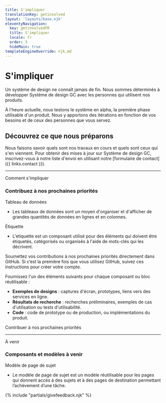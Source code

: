 ```yaml
---
title: S'impliquer
translationKey: getinvolved
layout: 'layouts/base.njk'
eleventyNavigation:
  key: getinvolvedFR
  title: S'impliquer
  locale: fr
  order: 3
  hideMain: true
templateEngineOverride: njk,md
---
```


# S'impliquer

Un système de design ne connaît jamais de fin. Nous sommes déterminés à développer Système de design GC avec les personnes qui utilisent nos produits.

À l'heure actuelle, nous testons le système en alpha, la première phase utilisable d'un produit. Nous y apportons des itérations en fonction de vos besoins et de ceux des personnes que vous servez.

## Découvrez ce que nous préparons

Nous faisons savoir quels sont nos travaux en cours et quels sont ceux qui s'en viennent. Pour obtenir des mises à jour sur Système de design GC, inscrivez-vous à notre liste d'envoi en utilisant notre [formulaire de contact]({{ links.contact }}).

<hr/>

<gcds-heading tag="h2" margin-top="225">Comment s'impliquer</gcds-heading>

### Contribuez à nos prochaines priorités

<div>
  <gcds-heading tag="h4" margin-bottom="0">Tableau de données</gcds-heading>
  <ul class="mb-300">
    <li>Les tableaux de données sont un moyen d'organiser et d'afficher de grandes quantités de données en lignes et en colonnes.</li>
  </ul>
</div>

<div>
  <gcds-heading tag="h4" margin-bottom="0">Étiquette</gcds-heading>
  <ul class="mb-300">
    <li>L'etiquette est un composant utilisé pour des éléments qui doivent être étiquetés, catégorisés ou organisés à l'aide de mots-clés qui les décrivent.</li>
  </ul>
</div>

Soumettez vos contributions à nos prochaines priorités directement dans GitHub. Si c’est la première fois que vous utilisez GitHub, suivez ces <gcds-link href="{{ links.githubGetStarted }}" external>instructions</gcds-link> pour créer votre compte.

Fournissez l'un des éléments suivants pour chaque composant ou bloc réutilisable :

- **Exemples de designs** : captures d'écran, prototypes, liens vers des services en ligne.
- **Résultats de recherche** : recherches préliminaires, exemples de cas d'utilisation ou tests d'utilisabilité.
- **Code** : code de prototype ou de production, ou implémentations du produit.

<gcds-link href="{{ links.githubCompsPriority }}" external>Contribuer à nos prochaines priorités</gcds-link>

<hr/>

<gcds-heading tag="h2" margin-top="225">À venir</gcds-heading>

### Composants et modèles à venir

<div>
  <gcds-heading tag="h4" margin-bottom="0">Modèle de page de sujet</gcds-heading>
  <ul class="mb-300">
    <li>Le modèle de page de sujet est un modèle réutilisable pour les pages qui donnent accès à des sujets et à des pages de destination permettant l’achèvement d’une tâche.</li>
  </ul>
</div>

{% include "partials/givefeedback.njk" %}
